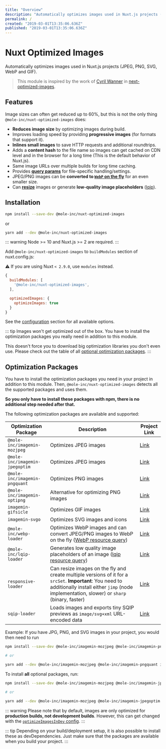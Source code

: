 ```yaml
---
title: "Overview"
description: "Automatically optimizes images used in Nuxt.js projects (jpeg, png, svg, webp and gif)"
permalink: /
created: "2019-03-01T13:35:06.636Z"
published: "2019-03-01T13:35:06.636Z"
---
```


# Nuxt Optimized Images

Automatically optimizes images used in Nuxt.js projects (JPEG, PNG, SVG, WebP and GIF).

> This module is inspired by the work of [Cyril Wanner](https://github.com/cyrilwanner) in [next-optimized-images](https://github.com/cyrilwanner/next-optimized-images).

## Features

Image sizes can often get reduced up to 60%, but this is not the only thing `@mole-inc/nuxt-optimized-images` does:

* **Reduces image size** by optimizing images during build.
* Improves loading speed by providing **progressive images** (for formats that support it).
* **Inlines small images** to save HTTP requests and additional roundtrips.
* Adds a **content hash** to the file name so images can get cached on CDN level and in the browser for a long time (This is the default behavior of Nuxt.js).
* Same image URLs over multiple builds for long time caching.
* Provides **[query params](./usage/README.md#query-params)** for file-specific handling/settings.
* JPEG/PNG images can be **converted to [`WebP` on the fly](./usage/README.md#webp)** for an even smaller size.
* Can **[resize](./usage/README.md#resize)** images or generate **low-quality image placeholders** ([lqip](./usage/README.md#lqip)).

## Installation

```bash 
npm install --save-dev @mole-inc/nuxt-optimized-images
```

or

```bash 
yarn add --dev @mole-inc/nuxt-optimized-images
```

::: warning
Node >= 10 and Nuxt.js >= 2 are required.
:::


Add `@mole-inc/nuxt-optimized-images` to `buildModules` section of nuxt.config.js:

:warning: If you are using Nuxt `< 2.9.0`, use `modules` instead. 

```js
{
  buildModules: [
    '@mole-inc/nuxt-optimized-images',
  ],

  optimizedImages: {
    optimizeImages: true
  }
}
```

See the [configuration](./configuration/README.md) section for all available options.


::: tip
Images won't get optimized out of the box. You have to install the optimization packages you really need in addition to this module.

This doesn't force you to download big optimization libraries you don't even use.
Please check out the table of all [optional optimization packages](#optimization-packages).
:::

## Optimization Packages

You have to install the optimization packages you need in your project in addition to this module. Then, `@mole-inc/nuxt-optimized-images` detects all the supported packages and uses them.

**So you only have to install these packages with npm, there is no additional step needed after that.**

The following optimization packages are available and supported:

| Optimization Package           | Description                                                                                                             | Project Link               |
|--------------------------------|-------------------------------------------------------------------------------------------------------------------------|----------------------------|
| `@mole-inc/imagemin-mozjpeg`   | Optimizes JPEG images                                                                                                   | [Link][imagemin-mozjpeg]   |
| `@mole-inc/imagemin-jpegoptim` | Optimizes JPEG images                                                                                                   | [Link][imagemin-jpegoptim] |
| `@mole-inc/imagemin-pngquant`  | Optimizes PNG images                                                                                                    | [Link][imagemin-pngquant]  |
| `@mole-inc/imagemin-optipng`   | Alternative for optimizing PNG images                                                                                   | [Link][imagemin-optipng]   |
| `imagemin-gifsicle`            | Optimizes GIF images                                                                                                    | [Link][imagemin-gifsicle]  |
| `imagemin-svgo`                | Optimizes SVG images and icons                                                                                          | [Link][imagemin-svgo]      |
| `@mole-inc/webp-loader`        | Optimizes WebP images and can convert JPEG/PNG images to WebP on the fly ([WebP resource query](./docs/usage.md#webp))  | [Link][webp-loader]        |
| `@mole-inc/lqip-loader`        | Generates low quality image placeholders of an image ([lqip resource query](./docs/usage.md#lqip))                      | [Link][lqip-loader]        |
| `responsive-loader`            | Can resize images on the fly and create multiple versions of it for a `srcSet`. **Important**: You need to additionally install either `jimp` (node implementation, slower) or `sharp` (binary, faster) | [Link][responsive-loader] |
| `sqip-loader`                  | Loads images and exports tiny SQIP previews as `image/svg+xml` URL-encoded data                                         | [Link][sqip-loader] |

Example: If you have JPG, PNG, and SVG images in your project, you would then need to run

```sh
npm install --save-dev @mole-inc/imagemin-mozjpeg @mole-inc/imagemin-pngquant imagemin-svgo

# or

yarn add --dev @mole-inc/imagemin-mozjpeg @mole-inc/imagemin-pngquant imagemin-svgo
```

To install **all** optional packages, run:
```sh
npm install --save-dev @mole-inc/imagemin-mozjpeg @mole-inc/imagemin-jpegoptim @mole-inc/imagemin-pngquant imagemin-gifsicle imagemin-svgo @mole-inc/webp-loader @mole-inc/lqip-loader responsive-loader sqip-loader sharp

# or

yarn add --dev @mole-inc/imagemin-mozjpeg @mole-inc/imagemin-jpegoptim @mole-inc/imagemin-pngquant imagemin-gifsicle imagemin-svgo @mole-inc/webp-loader @mole-inc/lqip-loader responsive-loader sqip-loader sharp
```

::: warning
Please note that by default, images are only optimized for **production builds, not development builds**. However, this can get changed with the [`optimizeImagesInDev` config](./configuration/README.md#optimizeimagesindev).
:::

::: tip
Depending on your build/deployment setup, it is also possible to install these as devDependencies. Just make sure that the packages are available when you build your project.
:::




[imagemin-mozjpeg]: https://www.npmjs.com/package/imagemin-mozjpeg
[imagemin-jpegoptim]: https://www.npmjs.com/package/@mole-inc/imagemin-jpegoptim
[imagemin-pngquant]: https://www.npmjs.com/package/imagemin-pngquant
[imagemin-optipng]: https://www.npmjs.com/package/imagemin-optipng
[imagemin-gifsicle]: https://www.npmjs.com/package/imagemin-gifsicle
[imagemin-svgo]: https://www.npmjs.com/package/imagemin-svgo
[webp-loader]: https://www.npmjs.com/package/webp-loader
[lqip-loader]: https://www.npmjs.com/package/lqip-loader
[responsive-loader]: https://www.npmjs.com/package/responsive-loader
[sqip-loader]: https://github.com/EmilTholin/sqip-loader
